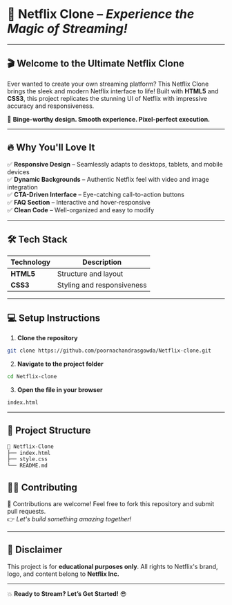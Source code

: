 # 🚀 **Netflix Clone** – _Experience the Magic of Streaming!_  

---

## 🎬 **Welcome to the Ultimate Netflix Clone**  
Ever wanted to create your own streaming platform? This Netflix Clone brings the sleek and modern Netflix interface to life! Built with **HTML5** and **CSS3**, this project replicates the stunning UI of Netflix with impressive accuracy and responsiveness.  

🌟 **Binge-worthy design. Smooth experience. Pixel-perfect execution.**  

---

## 🔥 **Why You'll Love It**  
✅ **Responsive Design** – Seamlessly adapts to desktops, tablets, and mobile devices  
✅ **Dynamic Backgrounds** – Authentic Netflix feel with video and image integration  
✅ **CTA-Driven Interface** – Eye-catching call-to-action buttons  
✅ **FAQ Section** – Interactive and hover-responsive  
✅ **Clean Code** – Well-organized and easy to modify  

---

## 🛠️ **Tech Stack**  
| Technology | Description |
|------------|-------------|
| **HTML5** | Structure and layout |
| **CSS3** | Styling and responsiveness |

---

## 💻 **Setup Instructions**  
1. **Clone the repository**  
```bash
git clone https://github.com/poornachandrasgowda/Netflix-clone.git
```
2. **Navigate to the project folder**  
```bash
cd Netflix-clone
```
3. **Open the file in your browser**  
```bash
index.html
```

---


## 🚧 **Project Structure**  
```bash
📂 Netflix-Clone
├── index.html
├── style.css
└── README.md
```



## 👨‍💻 **Contributing**  
💖 Contributions are welcome! Feel free to fork this repository and submit pull requests.  
👉 _Let's build something amazing together!_  

---

## 📜 **Disclaimer**  
This project is for **educational purposes only**. All rights to Netflix's brand, logo, and content belong to **Netflix Inc.**  

---

💥 **Ready to Stream? Let’s Get Started!** 😎
